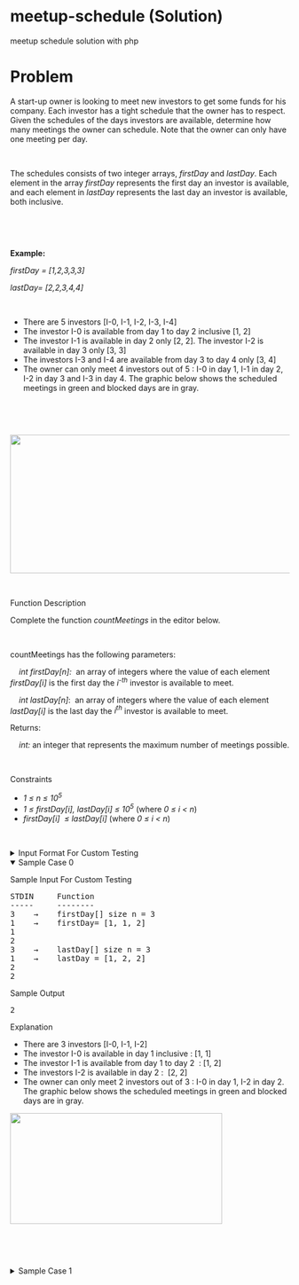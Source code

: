 # meetup-schedule (Solution)
meetup schedule solution with php

# Problem
<div class="ps-content-wrapper-v0">
<p>A start-up owner is looking to meet new investors to get some funds for his company. Each investor has a tight schedule that the owner has to respect. Given the schedules of the days investors are available, determine how many meetings the owner can schedule. Note that the owner can only have one meeting per day.</p>

<p>&nbsp;</p>

<p>The schedules consists of two integer arrays, <em>firstDay</em> and <em>lastDay</em>. Each element in the array <em>firstDay</em> represents the first day an investor is available, and each element in <em>lastDay</em> represents the last day an investor is available, both inclusive.</p>

<p>&nbsp;</p>

<p>&nbsp;</p>

<p><strong>Example:</strong></p>

<p><em>firstDay = [1,2,3,3,3]</em></p>

<p><em>lastDay= [2,2,3,4,4]</em></p>

<p>&nbsp;</p>

<ul>
	<li>There are 5 investors [I-0, I-1, I-2, I-3, I-4]</li>
	<li>The investor I-0 is available from day 1 to day 2 inclusive [1, 2]</li>
	<li>The investor I-1 is available in day 2 only [2, 2]. The investor I-2 is available in day 3 only [3, 3]</li>
	<li>The investors I-3 and I-4 are available from day 3 to day 4 only [3, 4]</li>
	<li>The owner can only meet 4 investors out of 5 : I-0 in day 1, I-1 in day 2, I-2 in day 3 and I-3 in day 4. The graphic below shows the scheduled meetings in green and blocked days are in gray.</li>
</ul>

<p>&nbsp;</p>

<p>&nbsp;</p>

<p><img height="250" src="https://hrcdn.net/s3_pub/istreet-assets/Xlry6JXhG4lJ63Wr3quMoA/meetup%20schedule-1.svg" width="508"></p>
&nbsp;

<p class="section-title">Function Description</p>

<p>Complete the function <em>countMeetings</em> in the editor below.</p>

<p>&nbsp;</p>

<p>countMeetings has the following parameters:</p>

<p>&nbsp;&nbsp;&nbsp;&nbsp;<em>int firstDay[n]:</em>&nbsp; an array of integers where the value of each element <em>firstDay[i]</em> is the first day the <em>i<sup>-th</sup></em> investor is available to meet.</p>

<p>&nbsp;&nbsp;&nbsp;&nbsp;<em>int lastDay[n]</em>: &nbsp;an array of integers where the value of each element <em>lastDay[i]</em> is the last day the <em>i<sup>th</sup></em> investor is available to meet.</p>

<p>Returns:</p>

<p>&nbsp;&nbsp;&nbsp;&nbsp;<em>int:</em> an integer that represents the maximum number of meetings possible.</p>

<p>&nbsp;</p>

<p class="section-title">Constraints</p>

<ul>
	<li><em>1 ≤ n ≤ 10<sup>5</sup></em></li>
	<li>
<em>1 ≤ firstDay[i], lastDay[i]&nbsp;≤ 10<sup>5</sup></em> (where <em>0 ≤ i &lt; n</em>)</li>
	<li>
<em>firstDay[i]&nbsp; ≤ lastDay[i]</em>&nbsp;(where <em>0 ≤ i &lt; n</em>)</li>
</ul>

<p>&nbsp;</p>
<!-- <StartOfInputFormat> DO NOT REMOVE THIS LINE-->

<details><summary class="section-title">Input Format For Custom Testing</summary>

<div class="collapsable-details">
<p>The first line contains an integer, <em>n</em>, that denotes the number of elements in <em>firstDay</em><i>.</i></p>

<p>Each line <em>i</em> of the <em>n</em> subsequent lines (where <em>0 ≤ i &lt; n</em>) contains an integer that describes <em>firstDay[i]</em>.</p>

<p>The next line contains the integer, n, that denotes the number of elements in <em>lastDay</em>.</p>

<p>Each line <em>i</em> of the <em>n</em> subsequent lines (where <em>0 ≤ i &lt; n</em>) contains an integer that describes <em>lastDay[i]</em><sub>i</sub>.</p>
</div>
</details>
<!-- </StartOfInputFormat> DO NOT REMOVE THIS LINE-->

<details open="open"><summary class="section-title">Sample Case 0</summary>

<div class="collapsable-details">
<p class="section-title">Sample Input For Custom Testing</p>

<pre>STDIN&nbsp;&nbsp;&nbsp;&nbsp; Function
-----&nbsp;&nbsp;&nbsp;&nbsp; --------
3&nbsp;&nbsp;&nbsp;&nbsp;→&nbsp;&nbsp;&nbsp; firstDay[] size n = 3
1&nbsp;&nbsp;&nbsp;&nbsp;→&nbsp;&nbsp;&nbsp;&nbsp;firstDay= [1, 1, 2] 
1
2
3&nbsp;&nbsp;&nbsp;&nbsp;→&nbsp;&nbsp;&nbsp;&nbsp;lastDay[] size n = 3
1&nbsp;&nbsp;&nbsp;&nbsp;→&nbsp;&nbsp;&nbsp;&nbsp;lastDay = [1, 2, 2]
2
2</pre>

<p class="section-title">Sample Output</p>

<pre>2</pre>

<p class="section-title">Explanation</p>

<ul>
	<li>There are 3 investors [I-0, I-1, I-2]</li>
	<li>The investor I-0 is available in day 1 inclusive : [1, 1]</li>
	<li>The investor I-1 is available from day 1 to day 2 &nbsp;: [1, 2]</li>
	<li>The investors I-2&nbsp;is available in day 2&nbsp;:&nbsp;&nbsp;[2, 2]</li>
	<li>The owner can only meet 2&nbsp;investors out of 3&nbsp;: I-0 in day 1, I-2&nbsp;in day 2. The graphic below shows the scheduled meetings in green and blocked days are in gray.</li>
</ul>

<p><img height="200" src="https://hrcdn.net/s3_pub/istreet-assets/BQ_W6L5QTft1fuVVfNauaw/meetup%20schedule1.svg" width="382"></p>

<p>&nbsp;</p>

<p>&nbsp;</p>
</div>
</details>

<details><summary class="section-title">Sample Case 1</summary>

<div class="collapsable-details">
<p class="section-title">Sample Input For Custom Testing</p>

<pre>STDIN&nbsp;&nbsp;&nbsp;&nbsp; Function
-----&nbsp;&nbsp;&nbsp;&nbsp; --------
5&nbsp;&nbsp;&nbsp;&nbsp;→&nbsp;&nbsp;&nbsp;&nbsp;firstDay[] size n = 5
1&nbsp;&nbsp;&nbsp;&nbsp;→&nbsp;&nbsp;&nbsp;&nbsp;firstDay = [1, 2, 1, 2, 2]
2
1
2
2
5&nbsp;&nbsp;&nbsp;&nbsp;→&nbsp;&nbsp;&nbsp;&nbsp;lastDay[] size n = 5
3&nbsp;&nbsp;&nbsp;&nbsp;→&nbsp;&nbsp;&nbsp;&nbsp;lastDay = [3, 2, 1, 3, 3]
2
1
3
3</pre>

<p class="section-title">Sample Output</p>

<pre>3</pre>

<p class="section-title">Explanation</p>

<ul>
	<li>There are 5&nbsp;investors [I-0, I-1, I-2, I-3, I-4]</li>
	<li>The investor I-0 is available from day 1 to day 3 : [1, 3]</li>
	<li>The investors I-1&nbsp;is available in day 2&nbsp;:&nbsp;&nbsp;[2, 2]</li>
	<li>The investors I-2&nbsp;is available in day 1&nbsp;:&nbsp;&nbsp;[1, 1]</li>
	<li>The investors I-3&nbsp; and I-4 &nbsp;are&nbsp;&nbsp;available from day 2&nbsp;to day 3&nbsp; : [2, 3]</li>
	<li>The owner can only meet 3&nbsp;investors out of 5&nbsp;: I-0 in day 3, I-1&nbsp;in day 2 and &nbsp;I-2&nbsp;in day 1. The graphic below shows the scheduled meetings in green and blocked days are in gray.</li>
</ul>

<p><img height="250" src="https://hrcdn.net/s3_pub/istreet-assets/tQpV7ijwI7wlY6OLmOcpPA/meetup%20schedule2.svg" width="434"></p>

<p>&nbsp;</p>
</div>
</details>
</div>
